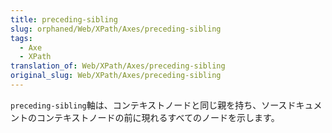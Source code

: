 ```yaml
---
title: preceding-sibling
slug: orphaned/Web/XPath/Axes/preceding-sibling
tags:
  - Axe
  - XPath
translation_of: Web/XPath/Axes/preceding-sibling
original_slug: Web/XPath/Axes/preceding-sibling
---
```


`preceding-sibling`軸は、コンテキストノードと同じ親を持ち、ソースドキュメントのコンテキストノードの前に現れるすべてのノードを示します。
